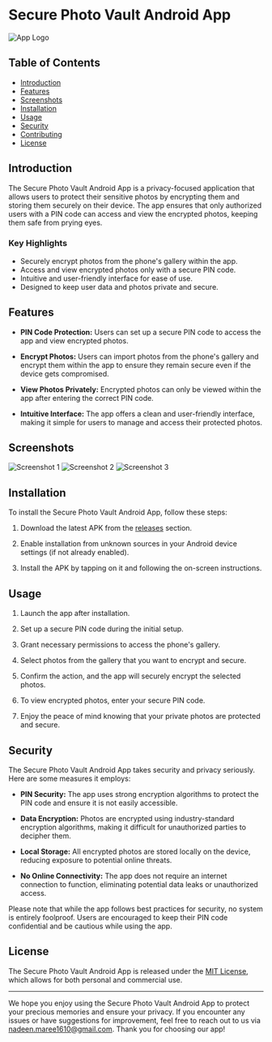 # Secure Photo Vault Android App

![App Logo](app_logo.png)

## Table of Contents

- [Introduction](#introduction)
- [Features](#features)
- [Screenshots](#screenshots)
- [Installation](#installation)
- [Usage](#usage)
- [Security](#security)
- [Contributing](#contributing)
- [License](#license)

## Introduction

The Secure Photo Vault Android App is a privacy-focused application that allows users to protect their sensitive photos by encrypting them and storing them securely on their device. The app ensures that only authorized users with a PIN code can access and view the encrypted photos, keeping them safe from prying eyes.

### Key Highlights

- Securely encrypt photos from the phone's gallery within the app.
- Access and view encrypted photos only with a secure PIN code.
- Intuitive and user-friendly interface for ease of use.
- Designed to keep user data and photos private and secure.

## Features

- **PIN Code Protection:** Users can set up a secure PIN code to access the app and view encrypted photos.

- **Encrypt Photos:** Users can import photos from the phone's gallery and encrypt them within the app to ensure they remain secure even if the device gets compromised.

- **View Photos Privately:** Encrypted photos can only be viewed within the app after entering the correct PIN code.

- **Intuitive Interface:** The app offers a clean and user-friendly interface, making it simple for users to manage and access their protected photos.


## Screenshots

![Screenshot 1](screenshots/screenshot1.png)
![Screenshot 2](screenshots/screenshot2.png)
![Screenshot 3](screenshots/screenshot3.png)

## Installation

To install the Secure Photo Vault Android App, follow these steps:

1. Download the latest APK from the [releases](https://github.com/your-username/secure-photo-vault/releases) section.

2. Enable installation from unknown sources in your Android device settings (if not already enabled).

3. Install the APK by tapping on it and following the on-screen instructions.

## Usage

1. Launch the app after installation.

2. Set up a secure PIN code during the initial setup.

3. Grant necessary permissions to access the phone's gallery.

4. Select photos from the gallery that you want to encrypt and secure.

5. Confirm the action, and the app will securely encrypt the selected photos.

6. To view encrypted photos, enter your secure PIN code.

7. Enjoy the peace of mind knowing that your private photos are protected and secure.

## Security

The Secure Photo Vault Android App takes security and privacy seriously. Here are some measures it employs:

- **PIN Security:** The app uses strong encryption algorithms to protect the PIN code and ensure it is not easily accessible.

- **Data Encryption:** Photos are encrypted using industry-standard encryption algorithms, making it difficult for unauthorized parties to decipher them.

- **Local Storage:** All encrypted photos are stored locally on the device, reducing exposure to potential online threats.

- **No Online Connectivity:** The app does not require an internet connection to function, eliminating potential data leaks or unauthorized access.

Please note that while the app follows best practices for security, no system is entirely foolproof. Users are encouraged to keep their PIN code confidential and be cautious while using the app.


## License

The Secure Photo Vault Android App is released under the [MIT License](LICENSE), which allows for both personal and commercial use.

---

We hope you enjoy using the Secure Photo Vault Android App to protect your precious memories and ensure your privacy. If you encounter any issues or have suggestions for improvement, feel free to reach out to us via nadeen.maree1610@gmail.com. Thank you for choosing our app!

